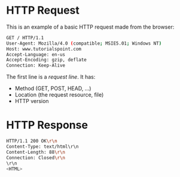 # HTTP Request
This is an example of a basic HTTP request made from the browser:

```bash
GET / HTTP/1.1
User-Agent: Mozilla/4.0 (compatible; MSIE5.01; Windows NT)
Host: www.tutorialspoint.com
Accept-Language: en-us
Accept-Encoding: gzip, deflate
Connection: Keep-Alive
```

The first line is a *request line*. It has:
- Method (GET, POST, HEAD, ...)
- Location (the request resource, file)
- HTTP version

# HTTP Response
```bash
HTTP/1.1 200 OK\r\n
Content-Type: text/html\r\n
Content-Length: 88\r\n
Connection: Closed\r\n
\r\n
<HTML>
```